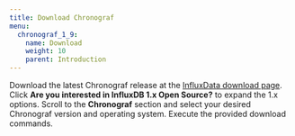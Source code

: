 ```yaml
---
title: Download Chronograf
menu:
  chronograf_1_9:
    name: Download
    weight: 10
    parent: Introduction
---
```


Download the latest Chronograf release at the [InfluxData download page](https://portal.influxdata.com/downloads/#influx1x).
Click **Are you interested in InfluxDB 1.x Open Source?** to expand the 1.x options.
Scroll to the **Chronograf** section and select your desired Chronograf version and operating system.
Execute the provided download commands.
